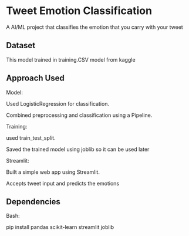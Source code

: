 # Tweet Emotion Classification

A AI/ML project that classifies the emotion that you carry with your tweet

## Dataset

This model trained in training.CSV model from kaggle
## Approach Used

Model:

Used LogisticRegression for classification.

Combined preprocessing and classification using a Pipeline.

Training:

used train_test_split.

Saved the trained model using joblib so it can be used later

Streamlit:

Built a simple web app using Streamlit.

Accepts tweet input and predicts the emotions

##  Dependencies

Bash:

pip install pandas scikit-learn streamlit joblib
